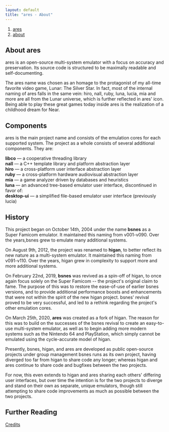 ```yaml
---
layout: default
title: "ares - About"
---
```


<ol><li><a href='/index'><span>ares</span></a></li><li><a href='/about'><span>about</span></a></li></ol>

## About ares

ares is an open-source multi-system emulator with a focus on accuracy and
preservation. Its source code is structured to be maximally readable and
self-documenting.

The ares name was chosen as an homage to the protagonist of my all-time favorite
video game, Lunar: The Silver Star. In fact, most of the internal naming of ares
falls in the same vein: hiro, nall, ruby, luna, lucia, mia and more are all from
the Lunar universe, which is further reflected in ares' icon. Being able to play
these great games today inside ares is the realization of a childhood dream for 
Near.

## Components

ares is the main project name and consists of the emulation cores for each
supported system. The project as a whole consists of several additional
components. They are:

**libco** — a cooperative threading library<br>
**nall** — a C++ template library and platform abstraction layer<br>
**hiro** — a cross-platform user interface abstraction layer<br>
**ruby** — a cross-platform hardware audiovisual abstraction layer<br>
**mia** — a game analyzer driven by databases and heuristics<br>
**luna** — an advanced tree-based emulator user interface, discontinued in favor of:<br>
**desktop-ui** — a simplified file-based emulator user interface (previously lucia)

## History

This project began on October 14th, 2004 under the name **bsnes**
as a Super Famicom emulator. It maintained this naming from v001-v090. 
Over the years,bsnes grew to emulate many additional systems.

On August 9th, 2012, the project was renamed to **higan**, to better reflect its
new nature as a multi-system emulator. It maintained this naming from v091-v110.
Over the years, higan grew in complexity to support more and more additional
systems.

On February 22nd, 2019, **bsnes** was revived as a spin-off of higan, to once
again focus solely on the Super Famicom -- the project's original claim to fame.
The purpose of this was to restore the ease-of-use of earlier bsnes versions,
and to provide additional performance boosts and enhancements that were not
within the spirit of the new higan project. bsnes' revival proved to be very
successful, and led to a rethink regarding the project's other emulation cores.

On March 25th, 2020, **ares** was created as a fork of higan. The reason for
this was to build on the successes of the bsnes revival to create an easy-to-use
multi-system emulator, as well as to begin adding more modern systems such as
the Nintendo 64 and PlayStation, which simply cannot be emulated using the
cycle-accurate model of higan.

Presently, bsnes, higan, and ares are developed as public open-source projects 
under group management bsnes runs as its own project, having diverged too far 
from higan to share code any longer; whereas higan and ares continue to share
code and bugfixes between the two projects.

For now, this even extends to higan and ares sharing each others' differing user
interfaces, but over time the intention is for the two projects to diverge and
stand on their own as separate, unique emulators, though still attempting to
share code improvements as much as possible between the two projects.

## Further Reading
[Credits](/credits)

